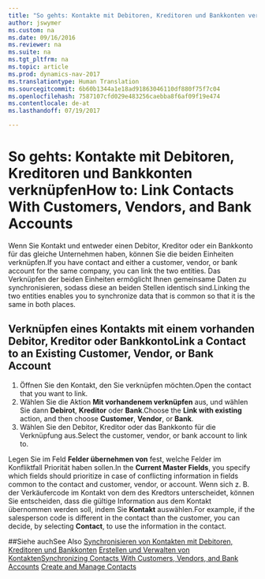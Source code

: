 ```yaml
---
title: "So gehts: Kontakte mit Debitoren, Kreditoren und Bankkonten verknüpfen"
author: jswymer
ms.custom: na
ms.date: 09/16/2016
ms.reviewer: na
ms.suite: na
ms.tgt_pltfrm: na
ms.topic: article
ms.prod: dynamics-nav-2017
ms.translationtype: Human Translation
ms.sourcegitcommit: 6b60b1344a1e18ad91863046110df880f75f7c04
ms.openlocfilehash: 7587107cfd029e483256caebba8f6af09f19e474
ms.contentlocale: de-at
ms.lasthandoff: 07/19/2017

---
```

# <a name="how-to-link-contacts-with-customers-vendors-and-bank-accounts"></a><span data-ttu-id="cfcb4-102">So gehts: Kontakte mit Debitoren, Kreditoren und Bankkonten verknüpfen</span><span class="sxs-lookup"><span data-stu-id="cfcb4-102">How to: Link Contacts With Customers, Vendors, and Bank Accounts</span></span>
<span data-ttu-id="cfcb4-103">Wenn Sie Kontakt und entweder einen Debitor, Kreditor oder ein Bankkonto für das gleiche Unternehmen haben, können Sie die beiden Einheiten verknüpfen.</span><span class="sxs-lookup"><span data-stu-id="cfcb4-103">If you have contact and either a customer, vendor, or bank account for the same company, you can link the two entities.</span></span> <span data-ttu-id="cfcb4-104">Das Verknüpfen der beiden Einheiten ermöglicht Ihnen gemeinsame Daten zu synchronisieren, sodass diese an beiden Stellen identisch sind.</span><span class="sxs-lookup"><span data-stu-id="cfcb4-104">Linking the two entities enables you to synchronize data that is common so that it is the same in both places.</span></span>

## <a name="link-a-contact-to-an-existing-customer-vendor-or-bank-account"></a><span data-ttu-id="cfcb4-105">Verknüpfen eines Kontakts mit einem vorhanden Debitor, Kreditor oder Bankkonto</span><span class="sxs-lookup"><span data-stu-id="cfcb4-105">Link a Contact to an Existing Customer, Vendor, or Bank Account</span></span>
1. <span data-ttu-id="cfcb4-106">Öffnen Sie den Kontakt, den Sie verknüpfen möchten.</span><span class="sxs-lookup"><span data-stu-id="cfcb4-106">Open the contact that you want to link.</span></span>
2. <span data-ttu-id="cfcb4-107">Wählen Sie die Aktion **Mit vorhandenem verknüpfen** aus, und wählen Sie dann **Debirot**, **Kreditor** oder **Bank**.</span><span class="sxs-lookup"><span data-stu-id="cfcb4-107">Choose the **Link with existing** action, and then choose **Customer**, **Vendor**, or **Bank**.</span></span>
3. <span data-ttu-id="cfcb4-108">Wählen Sie den Debitor, Kreditor oder das Bankkonto für die Verknüpfung aus.</span><span class="sxs-lookup"><span data-stu-id="cfcb4-108">Select the customer, vendor, or bank account to link to.</span></span>

 <span data-ttu-id="cfcb4-109">Legen Sie im Feld **Felder übernehmen von** fest, welche Felder im Konfliktfall Priorität haben sollen.</span><span class="sxs-lookup"><span data-stu-id="cfcb4-109">In the **Current Master Fields**, you specify which fields should prioritize in case of conflicting information in fields common to the contact and customer, vendor, or account.</span></span> <span data-ttu-id="cfcb4-110">Wenn sich z. B. der Verkäufercode im Kontakt von dem des Kredtors unterscheidet, können Sie entscheiden, dass die gültige Information aus dem Kontakt übernommen werden soll, indem Sie **Kontakt** auswählen.</span><span class="sxs-lookup"><span data-stu-id="cfcb4-110">For example, if the salesperson code is different in the contact than the customer, you can decide, by selecting **Contact**, to use the information in the contact.</span></span>


##<a name="see-also"></a><span data-ttu-id="cfcb4-111">Siehe auch</span><span class="sxs-lookup"><span data-stu-id="cfcb4-111">See Also</span></span>
<span data-ttu-id="cfcb4-112">[Synchronisieren von Kontakten mit Debitoren, Kreditoren und Bankkonten](marketing-synchronize-contacts-customers-vendors-bank-accounts.md)
[Erstellen und Verwalten von Kontakten](marketing-contacts.md)</span><span class="sxs-lookup"><span data-stu-id="cfcb4-112">[Synchronizing Contacts With Customers, Vendors, and Bank Accounts](marketing-synchronize-contacts-customers-vendors-bank-accounts.md)
[Create and Manage Contacts](marketing-contacts.md)</span></span>  

